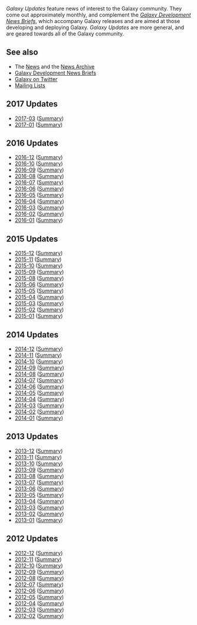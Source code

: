 ---
---
<div class='right'></div>

*Galaxy Updates* feature news of interest to the Galaxy community.  They come out approximately monthly, and complement the *[Galaxy Development News Briefs](/src/docs/index.md)*, which accompany Galaxy releases and are aimed at those developing and deploying Galaxy.  *Galaxy Updates* are more general, and are geared towards all of the Galaxy community.

## See also

* The [News](/src/news/index.md) and the [News Archive](/src/news/archive/index.md)
* [Galaxy Development News Briefs](/src/docs/index.md)
* [Galaxy on Twitter](/src/galaxy-on-twitter/index.md)
* [Mailing Lists](/src/mailing-lists/index.md)

## 2017 Updates

* [2017-03](/src/galaxy-updates/2017-03/index.md) ([Summary](/src/news/2017-03-galaxy-update/index.md))
* [2017-01](/src/galaxy-updates/2017-01/index.md) ([Summary](/src/news/2017-01-galaxy-update/index.md))

## 2016 Updates

* [2016-12](/src/galaxy-updates/2016-12/index.md) ([Summary](/src/news/2016-12-galaxy-update/index.md))
* [2016-10](/src/galaxy-updates/2016-10/index.md) ([Summary](/src/news/2016-10-galaxy-update/index.md))
* [2016-09](/src/galaxy-updates/2016-09/index.md) ([Summary](/src/news/2016-09-galaxy-update/index.md))
* [2016-08](/src/galaxy-updates/2016-08/index.md) ([Summary](/src/news/2016-08-galaxy-update/index.md))
* [2016-07](/src/galaxy-updates/2016-07/index.md) ([Summary](/src/news/2016-07-galaxy-update/index.md))
* [2016-06](/src/galaxy-updates/2016-06/index.md) ([Summary](/src/news/2016-06-galaxy-update/index.md))
* [2016-05](/src/galaxy-updates/2016-05/index.md) ([Summary](/src/news/2016-05-galaxy-update/index.md))
* [2016-04](/src/galaxy-updates/2016-04/index.md) ([Summary](/src/news/2016-04-galaxy-update/index.md))
* [2016-03](/src/galaxy-updates/2016-03/index.md) ([Summary](/src/news/2016-03-galaxy-update/index.md))
* [2016-02](/src/galaxy-updates/2016-02/index.md) ([Summary](/src/news/2016-02-galaxy-update/index.md))
* [2016-01](/src/galaxy-updates/2016-01/index.md) ([Summary](/src/news/2016-01-galaxy-update/index.md))

## 2015 Updates

* [2015-12](/src/galaxy-updates/2015-12/index.md) ([Summary](/src/news/2015-12-galaxy-update/index.md))
* [2015-11](/src/galaxy-updates/2015-11/index.md) ([Summary](/src/news/2015-11-galaxy-update/index.md))
* [2015-10](/src/galaxy-updates/2015-10/index.md) ([Summary](/src/news/2015-10-galaxy-update/index.md))
* [2015-09](/src/galaxy-updates/2015-09/index.md) ([Summary](/src/news/2015-09-galaxy-update/index.md))
* [2015-08](/src/galaxy-updates/2015-08/index.md) ([Summary](/src/news/2015-08-galaxy-update/index.md))
* [2015-06](/src/galaxy-updates/2015-06/index.md) ([Summary](/src/news/2015-06-galaxy-update/index.md))
* [2015-05](/src/galaxy-updates/2015-05/index.md) ([Summary](/src/news/2015-05-galaxy-update/index.md))
* [2015-04](/src/galaxy-updates/2015-04/index.md) ([Summary](/src/news/2015-04-galaxy-update/index.md))
* [2015-03](/src/galaxy-updates/2015-03/index.md) ([Summary](/src/news/2015-03-galaxy-update/index.md))
* [2015-02](/src/galaxy-updates/2015-02/index.md) ([Summary](/src/news/2015-02-galaxy-update/index.md))
* [2015-01](/src/galaxy-updates/2015-01/index.md) ([Summary](/src/news/2015-01-galaxy-update/index.md))

## 2014 Updates

* [2014-12](/src/galaxy-updates/2014-12/index.md) ([Summary](/src/news/2014-12-galaxy-update/index.md))
* [2014-11](/src/galaxy-updates/2014-11/index.md) ([Summary](/src/news/2014-11-galaxy-update/index.md))
* [2014-10](/src/galaxy-updates/2014-10/index.md) ([Summary](/src/news/2014-10-galaxy-update/index.md))
* [2014-09](/src/galaxy-updates/2014-09/index.md) ([Summary](/src/news/2014-09-galaxy-update/index.md))
* [2014-08](/src/galaxy-updates/2014-08/index.md) ([Summary](/src/news/2014-08-galaxy-update/index.md))
* [2014-07](/src/galaxy-updates/2014-07/index.md) ([Summary](/src/news/2014-07-galaxy-update/index.md))
* [2014-06](/src/galaxy-updates/2014-06/index.md) ([Summary](/src/news/2014-06-galaxy-update/index.md))
* [2014-05](/src/galaxy-updates/2014-05/index.md) ([Summary](/src/news/2014-05-galaxy-update/index.md))
* [2014-04](/src/galaxy-updates/2014-04/index.md) ([Summary](/src/news/2014-04-galaxy-update/index.md))
* [2014-03](/src/galaxy-updates/2014-03/index.md) ([Summary](/src/news/2014-03-galaxy-update/index.md))
* [2014-02](/src/galaxy-updates/2014-02/index.md) ([Summary](/src/news/2014-02-galaxy-update/index.md))
* [2014-01](/src/galaxy-updates/2014-01/index.md) ([Summary](/src/news/2014-01-galaxy-update/index.md))

## 2013 Updates

* [2013-12](/src/galaxy-updates/2013-12/index.md) ([Summary](/src/news/2013-12-galaxy-update/index.md))
* [2013-11](/src/galaxy-updates/2013-11/index.md) ([Summary](/src/news/2013-11-galaxy-update/index.md))
* [2013-10](/src/galaxy-updates/2013-10/index.md) ([Summary](/src/news/2013-10-galaxy-update/index.md))
* [2013-09](/src/galaxy-updates/2013-09/index.md) ([Summary](/src/news/2013-09-galaxy-update/index.md))
* [2013-08](/src/galaxy-updates/2013-08/index.md) ([Summary](/src/news/2013-08-galaxy-update/index.md))
* [2013-07](/src/galaxy-updates/2013-07/index.md) ([Summary](/src/news/2013-07-galaxy-update/index.md))
* [2013-06](/src/galaxy-updates/2013-06/index.md) ([Summary](/src/news/2013-06-galaxy-update/index.md))
* [2013-05](/src/galaxy-updates/2013-05/index.md) ([Summary](/src/news/2013-05-galaxy-update/index.md))
* [2013-04](/src/galaxy-updates/2013-04/index.md) ([Summary](/src/news/2013-04-galaxy-update/index.md))
* [2013-03](/src/galaxy-updates/2013-03/index.md) ([Summary](/src/news/2013-03-galaxy-update/index.md))
* [2013-02](/src/galaxy-updates/2013-02/index.md) ([Summary](/src/news/2013-02-galaxy-update/index.md))
* [2013-01](/src/galaxy-updates/2013-01/index.md) ([Summary](/src/news/2013-01-galaxy-update/index.md))

## 2012 Updates

* [2012-12](/src/galaxy-updates/2012-12/index.md) ([Summary](/src/news/2012-12-galaxy-update/index.md))
* [2012-11](/src/galaxy-updates/2012-11/index.md) ([Summary](/src/news/2012-11-galaxy-update/index.md))
* [2012-10](/src/galaxy-updates/2012-10/index.md) ([Summary](/src/news/2012-10-galaxy-update/index.md))
* [2012-09](/src/galaxy-updates/2012-09/index.md) ([Summary](/src/news/2012-09-galaxy-update/index.md))
* [2012-08](/src/galaxy-updates/2012-08/index.md) ([Summary](/src/news/2012-08-galaxy-update/index.md))
* [2012-07](/src/galaxy-updates/2012-07/index.md) ([Summary](/src/news/2012-07-galaxy-update/index.md))
* [2012-06](/src/galaxy-updates/2012-06/index.md) ([Summary](/src/news/2012-06-galaxy-update/index.md))
* [2012-05](/src/galaxy-updates/2012-05/index.md) ([Summary](/src/news/2012-05-galaxy-update/index.md))
* [2012-04](/src/galaxy-updates/2012-04/index.md) ([Summary](/src/news/2012-04-galaxy-update/index.md))
* [2012-03](/src/galaxy-updates/2012-03/index.md) ([Summary](/src/news/2012-03-galaxy-update/index.md))
* [2012-02](/src/galaxy-updates/2012-02/index.md) ([Summary](/src/news/2012-02-galaxy-update/index.md))
